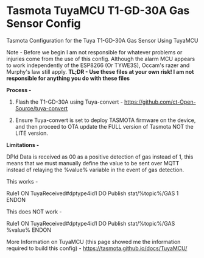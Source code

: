 # Tasmota TuyaMCU T1-GD-30A Gas Sensor Config
Tasmota Configuration for the Tuya T1-GD-30A Gas Sensor Using TuyaMCU

Note - Before we begin I am not responsible for whatever problems or injuries come from the use of this config. Although the alarm MCU appears to work independently of the ESP8266 (Or TYWE3S), Occam's razer and Murphy's law still apply. **TL;DR - Use these files at your own risk! I am not responsible for anything you do with these files**


**Process -** 


1. Flash the T1-GD-30A using Tuya-convert - https://github.com/ct-Open-Source/tuya-convert


2. Ensure Tuya-convert is set to deploy TASMOTA firmware on the device, and then proceed to OTA update the FULL version of Tasmota NOT the LITE version.











**Limitations -**

DPId Data is received as 00 as a positive detection of gas instead of 1, this means that we must manually define the value to be sent over MQTT instead of relaying the %value% variable in the event of gas detection.

This works - 

Rule1 ON TuyaReceived#dptype4id1 DO Publish stat/%topic%/GAS 1 ENDON

This does NOT work -

Rule1 ON TuyaReceived#dptype4id1 DO Publish stat/%topic%/GAS %value% ENDON


More Information on TuyaMCU (this page showed me the information required to build this config) - 
https://tasmota.github.io/docs/TuyaMCU/
